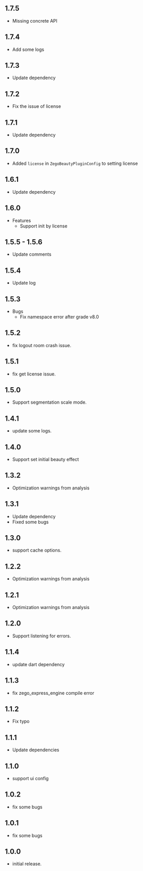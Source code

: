 ## 1.7.5

- Missing concrete API

## 1.7.4

- Add some logs


## 1.7.3

- Update dependency


## 1.7.2

- Fix the issue of license

## 1.7.1

- Update dependency

## 1.7.0

- Added `license` in `ZegoBeautyPluginConfig` to setting license

## 1.6.1

- Update dependency

## 1.6.0

- Features
  - Support init by license

## 1.5.5 - 1.5.6

- Update comments

## 1.5.4

- Update log

## 1.5.3

- Bugs
  - Fix namespace error after grade v8.0

## 1.5.2

 - fix logout room crash issue.

## 1.5.1

 - fix get license issue.

## 1.5.0

 - Support segmentation scale mode.

## 1.4.1

 - update some logs.

## 1.4.0

 - Support set initial beauty effect

## 1.3.2

- Optimization warnings from analysis

## 1.3.1

- Update dependency
- Fixed some bugs

## 1.3.0

 - support cache options.

## 1.2.2

- Optimization warnings from analysis

## 1.2.1

- Optimization warnings from analysis

## 1.2.0

- Support listening for errors.

## 1.1.4

- update dart dependency

## 1.1.3

- fix zego_express_engine compile error

## 1.1.2

- Fix typo

## 1.1.1

- Update dependencies

## 1.1.0

* support ui config

## 1.0.2

* fix some bugs

## 1.0.1

* fix some bugs

## 1.0.0

* initial release.
